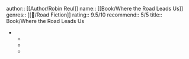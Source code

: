 author:: [[Author/Robin Reul]]
name:: [[Book/Where the Road Leads Us]]
genres:: [[📖/Road Fiction]]
rating:: 9.5/10
recommend:: 5/5
title:: Book/Where the Road Leads Us

-
	-
	-
	-